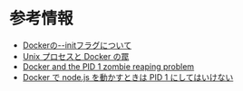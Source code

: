 # 参考情報

- [Dockerの--initフラグについて](https://christina04.hatenablog.com/entry/docker-init)
- [Unix プロセスと Docker の罠](https://kechako.dev/posts/2015/05/27/210459/index.html)
- [Docker and the PID 1 zombie reaping problem](https://blog.phusion.nl/2015/01/20/docker-and-the-pid-1-zombie-reaping-problem/)
- [Docker で node.js を動かすときは PID 1 にしてはいけない](https://ngzm.hateblo.jp/entry/2017/08/22/185224)
